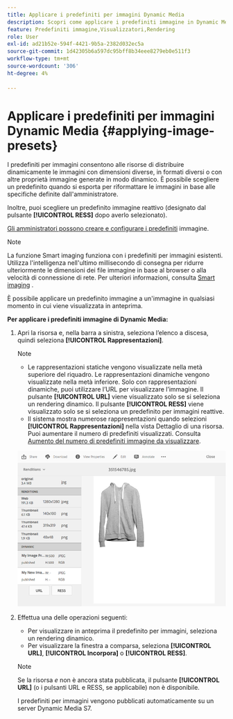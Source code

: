 ```yaml
---
title: Applicare i predefiniti per immagini Dynamic Media
description: Scopri come applicare i predefiniti immagine in Dynamic Media.
feature: Predefiniti immagine,Visualizzatori,Rendering
role: User
exl-id: ad21b52e-594f-4421-9b5a-2382d032ec5a
source-git-commit: 1d42305b6a597dc95bff8b34eee8279eb0e511f3
workflow-type: tm+mt
source-wordcount: '306'
ht-degree: 4%

---
```


# Applicare i predefiniti per immagini Dynamic Media {#applying-image-presets}

I predefiniti per immagini consentono alle risorse di distribuire dinamicamente le immagini con dimensioni diverse, in formati diversi o con altre proprietà immagine generate in modo dinamico. È possibile scegliere un predefinito quando si esporta per riformattare le immagini in base alle specifiche definite dall&#39;amministratore.

Inoltre, puoi scegliere un predefinito immagine reattivo (designato dal pulsante **[!UICONTROL RESS]** dopo averlo selezionato).

[Gli amministratori possono creare e configurare i predefiniti](managing-image-presets.md) immagine.

>[!NOTE]
>
>La funzione Smart imaging funziona con i predefiniti per immagini esistenti. Utilizza l&#39;intelligenza nell&#39;ultimo millisecondo di consegna per ridurre ulteriormente le dimensioni dei file immagine in base al browser o alla velocità di connessione di rete. Per ulteriori informazioni, consulta [Smart imaging](imaging-faq.md) .

È possibile applicare un predefinito immagine a un&#39;immagine in qualsiasi momento in cui viene visualizzata in anteprima.

**Per applicare i predefiniti immagine di Dynamic Media:**

1. Apri la risorsa e, nella barra a sinistra, seleziona l’elenco a discesa, quindi seleziona **[!UICONTROL Rappresentazioni]**.

   >[!NOTE]
   >
   >* Le rappresentazioni statiche vengono visualizzate nella metà superiore del riquadro. Le rappresentazioni dinamiche vengono visualizzate nella metà inferiore. Solo con rappresentazioni dinamiche, puoi utilizzare l’URL per visualizzare l’immagine. Il pulsante **[!UICONTROL URL]** viene visualizzato solo se si seleziona un rendering dinamico. Il pulsante **[!UICONTROL RESS]** viene visualizzato solo se si seleziona un predefinito per immagini reattive.
      >
      >
   * Il sistema mostra numerose rappresentazioni quando selezioni **[!UICONTROL Rappresentazioni]** nella vista Dettaglio di una risorsa. Puoi aumentare il numero di predefiniti visualizzati. Consulta [Aumento del numero di predefiniti immagine da visualizzare](managing-image-presets.md#increasing-or-decreasing-the-number-of-image-presets-that-display).


   ![chlimage_1-208](assets/chlimage_1-208.png)

1. Effettua una delle operazioni seguenti:

   * Per visualizzare in anteprima il predefinito per immagini, seleziona un rendering dinamico.
   * Per visualizzare la finestra a comparsa, seleziona **[!UICONTROL URL]**, **[!UICONTROL Incorpora]** o **[!UICONTROL RESS]**.

   >[!NOTE]
   >
   >Se la risorsa *e* non è ancora stata pubblicata, il pulsante **[!UICONTROL URL]** (o i pulsanti URL e RESS, se applicabile) non è disponibile.
   >
   >I predefiniti per immagini vengono pubblicati automaticamente su un server Dynamic Media S7.
